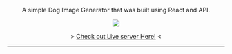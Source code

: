 <p align="center"/>A simple Dog Image Generator that was built using React and API.

<p align="center">
  <img src="https://cdn.discordapp.com/attachments/897994953907666954/935528305073991681/unknown.png"/>
</p>



<p align="center">
  > <a align="center" href="https://reactdogimagegenerator.netlify.app/" title="Issues">Check out Live server Here!</a> <
</p>

------
